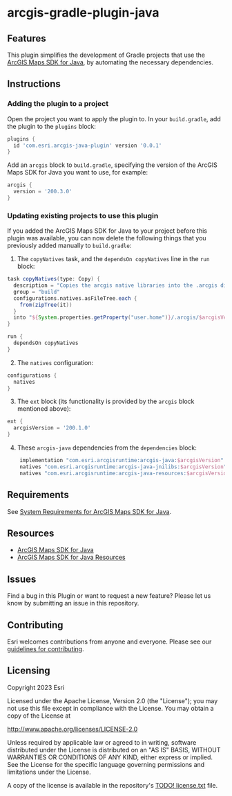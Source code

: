 # arcgis-gradle-plugin-java

## Features

This plugin simplifies the development of Gradle projects that use the
[ArcGIS Maps SDK for Java](https://developers.arcgis.com/java/), by automating the necessary dependencies.

## Instructions

### Adding the plugin to a project

Open the project you want to apply the plugin to. In your `build.gradle`, add the plugin to the `plugins` block:
```groovy
plugins {
  id 'com.esri.arcgis-java-plugin' version '0.0.1'
}
```

Add an `arcgis` block to `build.gradle`, specifying the version of the ArcGIS Maps SDK for Java you want to use, for 
example:
```groovy
arcgis {
  version = '200.3.0'
}
```

### Updating existing projects to use this plugin

If you added the ArcGIS Maps SDK for Java to your project before this plugin was available, you can now delete the
following things that you previously added manually to `build.gradle`:
1. The `copyNatives` task, and the `dependsOn copyNatives` line in the `run` block:
```groovy
task copyNatives(type: Copy) {
  description = "Copies the arcgis native libraries into the .arcgis directory for development."
  group = "build"
  configurations.natives.asFileTree.each {
    from(zipTree(it))
  }
  into "${System.properties.getProperty("user.home")}/.arcgis/$arcgisVersion"
}

run {
  dependsOn copyNatives
}
```
2. The `natives` configuration:
```groovy
configurations {
  natives
}
```
3. The `ext` block (its functionality is provided by the `arcgis` block mentioned above):
```groovy
ext {
  arcgisVersion = '200.1.0'
}
```
4. These `arcgis-java` dependencies from the `dependencies` block:
```groovy
    implementation "com.esri.arcgisruntime:arcgis-java:$arcgisVersion"
    natives "com.esri.arcgisruntime:arcgis-java-jnilibs:$arcgisVersion"
    natives "com.esri.arcgisruntime:arcgis-java-resources:$arcgisVersion"
```

## Requirements

See [System Requirements for ArcGIS Maps SDK for Java](https://developers.arcgis.com/java/reference/system-requirements/).

## Resources

* [ArcGIS Maps SDK for Java](https://developers.arcgis.com/java/)
* [ArcGIS Maps SDK for Java Resources](https://developers.arcgis.com/java/resources/)

## Issues

Find a bug in this Plugin or want to request a new feature?  Please let us know by submitting an issue in this
repository.

## Contributing

Esri welcomes contributions from anyone and everyone. Please see our [guidelines for contributing](https://github.com/esri/contributing).

## Licensing

Copyright 2023 Esri

Licensed under the Apache License, Version 2.0 (the "License");
you may not use this file except in compliance with the License.
You may obtain a copy of the License at

http://www.apache.org/licenses/LICENSE-2.0

Unless required by applicable law or agreed to in writing, software
distributed under the License is distributed on an "AS IS" BASIS,
WITHOUT WARRANTIES OR CONDITIONS OF ANY KIND, either express or implied.
See the License for the specific language governing permissions and
limitations under the License.

A copy of the license is available in the repository's 
[TODO! license.txt](https://raw.github.com/Esri/TODO/main/license.txt) file.